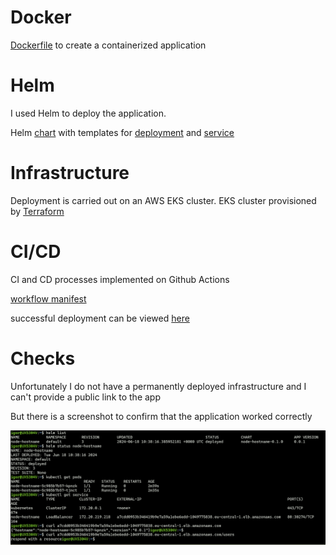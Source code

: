 # Docker

[Dockerfile](./Dockerfile) to create a containerized application

# Helm

I used Helm to deploy the application.

Helm [chart](./helm) with templates for [deployment](./helm/templates/deployment.yaml) and [service](./helm/templates/service.yaml)

# Infrastructure

Deployment is carried out on an AWS EKS cluster.
EKS cluster provisioned by [Terraform](./terraform)

# CI/CD

CI and CD processes implemented on Github Actions

[workflow manifest](./.github/workflows/builddeploy.yml)

successful deployment can be viewed [here](https://github.com/igorkar/node-hostname/actions/runs/9563536476)

# Checks

Unfortunately I do not have a permanently deployed infrastructure and I can't provide a public link to the app

But there is a screenshot to confirm that the application worked correctly

![screenshot](screen.png)
